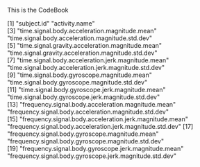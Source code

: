 This is the CodeBook

 [1] "subject.id"                                                "activity.name"                                            
 [3] "time.signal.body.acceleration.magnitude.mean"              "time.signal.body.acceleration.magnitude.std.dev"          
 [5] "time.signal.gravity.acceleration.magnitude.mean"           "time.signal.gravity.acceleration.magnitude.std.dev"       
 [7] "time.signal.body.acceleration.jerk.magnitude.mean"         "time.signal.body.acceleration.jerk.magnitude.std.dev"     
 [9] "time.signal.body.gyroscope.magnitude.mean"                 "time.signal.body.gyroscope.magnitude.std.dev"             
[11] "time.signal.body.gyroscope.jerk.magnitude.mean"            "time.signal.body.gyroscope.jerk.magnitude.std.dev"        
[13] "frequency.signal.body.acceleration.magnitude.mean"         "frequency.signal.body.acceleration.magnitude.std.dev"     
[15] "frequency.signal.body.acceleration.jerk.magnitude.mean"    "frequency.signal.body.acceleration.jerk.magnitude.std.dev"
[17] "frequency.signal.body.gyroscope.magnitude.mean"            "frequency.signal.body.gyroscope.magnitude.std.dev"        
[19] "frequency.signal.body.gyroscope.jerk.magnitude.mean"       "frequency.signal.body.gyroscope.jerk.magnitude.std.dev"  